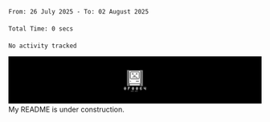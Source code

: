 <!--START_SECTION:waka-->

```txt
From: 26 July 2025 - To: 02 August 2025

Total Time: 0 secs

No activity tracked
```

<!--END_SECTION:waka-->

<img src="https://raw.githubusercontent.com/n3xta/image-hosting/main/img/202411032331174.png"/>
My README is under construction. 
